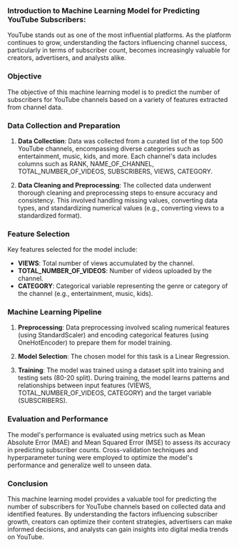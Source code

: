 ### Introduction to Machine Learning Model for Predicting YouTube Subscribers:

YouTube stands out as one of the most influential platforms. As the platform continues to grow, understanding the factors influencing channel success, particularly in terms of subscriber count, becomes increasingly valuable for creators, advertisers, and analysts alike.

### Objective

The objective of this machine learning model is to predict the number of subscribers for YouTube channels based on a variety of features extracted from channel data.

### Data Collection and Preparation

1. **Data Collection**: Data was collected from a curated list of the top 500 YouTube channels, encompassing diverse categories such as entertainment, music, kids, and more. Each channel's data includes columns such as RANK, NAME_OF_CHANNEL, TOTAL_NUMBER_OF_VIDEOS, SUBSCRIBERS, VIEWS, CATEGORY.

   
3. **Data Cleaning and Preprocessing**: The collected data underwent thorough cleaning and preprocessing steps to ensure accuracy and consistency. This involved handling missing values, converting data types, and standardizing numerical values (e.g., converting views to a standardized format).

### Feature Selection

Key features selected for the model include:
- **VIEWS**: Total number of views accumulated by the channel.
- **TOTAL_NUMBER_OF_VIDEOS**: Number of videos uploaded by the channel.
- **CATEGORY**: Categorical variable representing the genre or category of the channel (e.g., entertainment, music, kids).

### Machine Learning Pipeline

1. **Preprocessing**: Data preprocessing involved scaling numerical features (using StandardScaler) and encoding categorical features (using OneHotEncoder) to prepare them for model training.

2. **Model Selection**: The chosen model for this task is a Linear Regression.

3. **Training**: The model was trained using a dataset split into training and testing sets (80-20 split). During training, the model learns patterns and relationships between input features (VIEWS, TOTAL_NUMBER_OF_VIDEOS, CATEGORY) and the target variable (SUBSCRIBERS).

### Evaluation and Performance

The model's performance is evaluated using metrics such as Mean Absolute Error (MAE) and Mean Squared Error (MSE) to assess its accuracy in predicting subscriber counts. Cross-validation techniques and hyperparameter tuning were employed to optimize the model's performance and generalize well to unseen data.

### Conclusion

This machine learning model provides a valuable tool for predicting the number of subscribers for YouTube channels based on collected data and identified features. By understanding the factors influencing subscriber growth, creators can optimize their content strategies, advertisers can make informed decisions, and analysts can gain insights into digital media trends on YouTube.